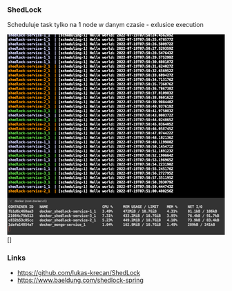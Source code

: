 ### ShedLock
Scheduluje task tylko na 1 node w danym czasie - exlusice execution

![img.png](example.png)[]

### Links
* https://github.com/lukas-krecan/ShedLock
* https://www.baeldung.com/shedlock-spring